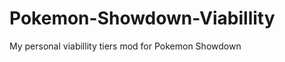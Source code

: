 Pokemon-Showdown-Viabillity
===========================

My personal viabillity tiers mod for Pokemon Showdown
